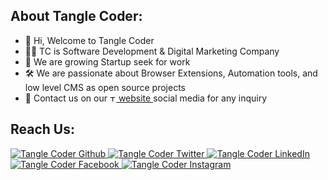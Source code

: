 ## About Tangle Coder:

- 👋 Hi, Welcome to Tangle Coder
- 👨‍💻 TC is Software Development & Digital Marketing Company 
- 🌱 We are growing Startup seek for work 
- 🛠 We are passionate about Browser Extensions, Automation tools, and low level CMS as open source projects
- 🙌 Contact us on our <a href="https://www.tanglecoder.com"> <img src="https://www.tanglecoder.com/images/logo.png" height="10" alt="Tangle Coder | Software Agency" /> website </a> social media for any inquiry

## Reach Us:

<p>
    <a href="https://github.com/tanglecoder" target="_blank">
        <img src="https://img.shields.io/badge/-Github-000?logo=github&style=for-the-badge&logoColor=white&color=black" alt="Tangle Coder Github" />
    </a>
    <a href="https://twitter.com/tanglecoder" target="_blank">
        <img src="https://img.shields.io/badge/-Twitter-2CA5E0?logo=twitter&style=for-the-badge&logoColor=white&color=black" alt="Tangle Coder Twitter" />
    </a>
    <a href="https://in.linkedin.com/company/tanglecoder/" target="_blank">
        <img src="https://img.shields.io/badge/-LinkedIn-0077B5?logo=linkedin&style=for-the-badge&logoColor=white&color=black" alt="Tangle Coder LinkedIn" />
    </a>
    <a href="https://in.linkedin.com/company/tanglecoder/" target="_blank">
        <img src="https://img.shields.io/badge/-Facebook-0077B5?logo=facebook&style=for-the-badge&logoColor=white&color=black" alt="Tangle Coder Facebook" />
    </a>
    <a href="https://www.instagram.com/tanglecoder/" target="_blank">
       <img src="https://img.shields.io/badge/instagram-%2312100E.svg?&style=for-the-badge&logo=instagram&logoColor=white&color=black" alt="Tangle Coder Instagram" />
    </a>
</p>